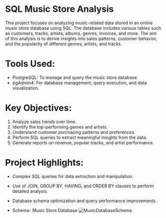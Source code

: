 # SQL Music Store Analysis

This project focuses on analyzing music-related data stored in an online music store database using SQL. The database includes various tables such as customers, tracks, artists, albums, genres, invoices, and more. The aim of this analysis is to derive insights into sales patterns, customer behavior, and the popularity of different genres, artists, and tracks.

# Tools Used:
- PostgreSQL: To manage and query the music store database.
- pgAdmin4: For database management, query execution, and data visualization.

# Key Objectives:
1. Analyze sales trends over time.
2. Identify the top-performing genres and artists.
3. Understand customer purchasing patterns and preferences.
4. Perform SQL queries to extract meaningful insights from the data.
5. Generate reports on revenue, popular tracks, and artist performance.

# Project Highlights:
- Complex SQL queries for data extraction and manipulation.
- Use of JOIN, GROUP BY, HAVING, and ORDER BY clauses to perform detailed analysis.
- Database schema optimization and query performance improvements.

- Schema- Music Store Database
![MusicDatabaseSchema](https://github.com/user-attachments/assets/75b6ff68-95d0-43a7-b985-baef7db2a7ee)
